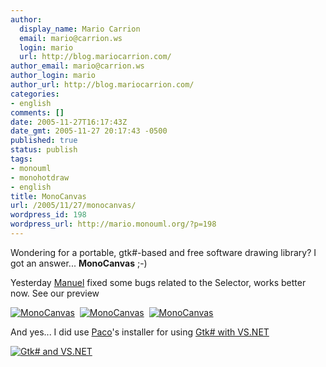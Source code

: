 ```yaml
---
author:
  display_name: Mario Carrion
  email: mario@carrion.ws
  login: mario
  url: http://blog.mariocarrion.com/
author_email: mario@carrion.ws
author_login: mario
author_url: http://blog.mariocarrion.com/
categories:
- english
comments: []
date: 2005-11-27T16:17:43Z
date_gmt: 2005-11-27 20:17:43 -0500
published: true
status: publish
tags:
- monouml
- monohotdraw
- english
title: MonoCanvas
url: /2005/11/27/monocanvas/
wordpress_id: 198
wordpress_url: http://mario.monouml.org/?p=198
---
```


<p>Wondering for a portable, gtk#-based and free software drawing library? I got an answer... <strong>MonoCanvas</strong> ;-)</p>
<p>Yesterday <a href="http://ceronman.blogspot.com">Manuel</a> fixed some bugs related to the Selector, works better now. See our preview</p>
<p><a href="http://static.flickr.com/32/67620953_4774385366_o.png"><img src="http://static.flickr.com/32/67620953_4774385366_m.jpg" alt="MonoCanvas" /></a>&nbsp;&nbsp;<a href="http://static.flickr.com/31/67620950_f23ab8987d_o.png"><img src="http://static.flickr.com/31/67620950_f23ab8987d_m.jpg" alt="MonoCanvas" /></a>&nbsp;&nbsp;<a href="http://static.flickr.com/29/67620952_0f97bf3492_o.png"><img src="http://static.flickr.com/29/67620952_0f97bf3492_m.jpg" alt="MonoCanvas" /></a></p>
<p>And yes... I did use <a href="http://www.mfconsulting.com/blog/">Paco</a>'s installer for using <a href="http://forge.novell.com/modules/xfmod/project/?gtks-inst4win">Gtk# with VS.NET</a> </p>
<p><a href="http://static.flickr.com/24/67622179_4176cc011f_o.png"><img src="http://static.flickr.com/24/67622179_4176cc011f_m.jpg" alt="Gtk# and VS.NET" /></a></p>
